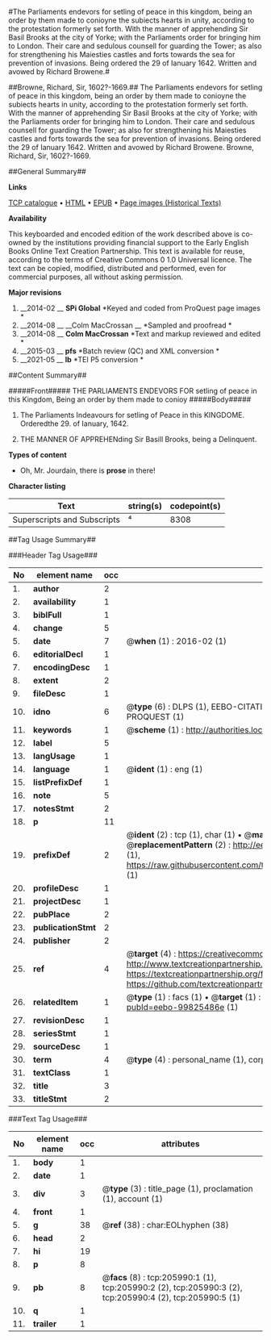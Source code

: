 #The Parliaments endevors for setling of peace in this kingdom, being an order by them made to conioyne the subiects hearts in unity, according to the protestation formerly set forth. With the manner of apprehending Sir Basil Brooks at the city of Yorke; with the Parliaments order for bringing him to London. Their care and sedulous counsell for guarding the Tower; as also for strengthening his Maiesties castles and forts towards the sea for prevention of invasions. Being ordered the 29 of Ianuary 1642. Written and avowed by Richard Browene.#

##Browne, Richard, Sir, 1602?-1669.##
The Parliaments endevors for setling of peace in this kingdom, being an order by them made to conioyne the subiects hearts in unity, according to the protestation formerly set forth. With the manner of apprehending Sir Basil Brooks at the city of Yorke; with the Parliaments order for bringing him to London. Their care and sedulous counsell for guarding the Tower; as also for strengthening his Maiesties castles and forts towards the sea for prevention of invasions. Being ordered the 29 of Ianuary 1642. Written and avowed by Richard Browene.
Browne, Richard, Sir, 1602?-1669.

##General Summary##

**Links**

[TCP catalogue](http://www.ota.ox.ac.uk/tcp/)  • 
[HTML](http://tei.it.ox.ac.uk/tcp/Texts-HTML/free/B18/B18223.html)  • 
[EPUB](http://tei.it.ox.ac.uk/tcp/Texts-EPUB/free/B18/B18223.epub) • 
[Page images (Historical Texts)](https://historicaltexts.jisc.ac.uk/eebo-99825486e)

**Availability**

This keyboarded and encoded edition of the work described above is co-owned by the
    institutions providing financial support to the Early English Books Online Text Creation
    Partnership. This text is available for reuse, according to the terms of  Creative Commons 0 1.0 Universal
    licence. The text can be copied, modified, distributed and performed, even for commercial
    purposes, all without asking permission.

**Major revisions**

1. __2014-02 __ __SPi Global__ *Keyed and coded from ProQuest page images *
1. __2014-08 __ __Colm MacCrossan __ *Sampled and proofread *
1. __2014-08 __ __Colm MacCrossan__ *Text and markup reviewed and edited *
1. __2015-03 __ __pfs__ *Batch review (QC) and XML conversion *
1. __2021-05 __ __lb__ *TEI P5 conversion *

##Content Summary##

#####Front#####
THE PARLIAMENTS ENDEVORS FOR setling of peace in this Kingdom, Being an order by them made to conioy
#####Body#####

1. The Parliaments Indeavours for setling of Peace in this KINGDOME. Orderedthe 29. of Ianuary, 1642.

1. THE MANNER OF APPREHENding Sir Basill Brooks, being a Delinquent.

**Types of content**

  * Oh, Mr. Jourdain, there is **prose** in there!

**Character listing**


|Text|string(s)|codepoint(s)|
|---|---|---|
|Superscripts             and Subscripts|⁴|8308|

##Tag Usage Summary##

###Header Tag Usage###

|No|element name|occ|attributes|
|---|---|---|---|
|1.|__author__|2||
|2.|__availability__|1||
|3.|__biblFull__|1||
|4.|__change__|5||
|5.|__date__|7| @__when__ (1) : 2016-02 (1)|
|6.|__editorialDecl__|1||
|7.|__encodingDesc__|1||
|8.|__extent__|2||
|9.|__fileDesc__|1||
|10.|__idno__|6| @__type__ (6) : DLPS (1), EEBO-CITATION (1), VID (1), EEBO-PROQUEST (1), STC (1), PROQUEST (1)|
|11.|__keywords__|1| @__scheme__ (1) : http://authorities.loc.gov/ (1)|
|12.|__label__|5||
|13.|__langUsage__|1||
|14.|__language__|1| @__ident__ (1) : eng (1)|
|15.|__listPrefixDef__|1||
|16.|__note__|5||
|17.|__notesStmt__|2||
|18.|__p__|11||
|19.|__prefixDef__|2| @__ident__ (2) : tcp (1), char (1)  •  @__matchPattern__ (2) : ([0-9\-]+):([0-9IVX]+) (1), (.+) (1)  •  @__replacementPattern__ (2) : http://eebo.chadwyck.com/downloadtiff?vid=$1&page=$2 (1), https://raw.githubusercontent.com/textcreationpartnership/Texts/master/tcpchars.xml#$1 (1)|
|20.|__profileDesc__|1||
|21.|__projectDesc__|1||
|22.|__pubPlace__|2||
|23.|__publicationStmt__|2||
|24.|__publisher__|2||
|25.|__ref__|4| @__target__ (4) : https://creativecommons.org/publicdomain/zero/1.0/ (1), http://www.textcreationpartnership.org/docs/. (1), https://textcreationpartnership.org/faq/#faq05 (1), https://github.com/textcreationpartnership (1)|
|26.|__relatedItem__|1| @__type__ (1) : facs (1)  •  @__target__ (1) : https://data.historicaltexts.jisc.ac.uk/view?pubId=eebo-99825486e (1)|
|27.|__revisionDesc__|1||
|28.|__seriesStmt__|1||
|29.|__sourceDesc__|1||
|30.|__term__|4| @__type__ (4) : personal_name (1), corporate_name (1), geographic_name (2)|
|31.|__textClass__|1||
|32.|__title__|3||
|33.|__titleStmt__|2||


###Text Tag Usage###

|No|element name|occ|attributes|
|---|---|---|---|
|1.|__body__|1||
|2.|__date__|1||
|3.|__div__|3| @__type__ (3) : title_page (1), proclamation (1), account (1)|
|4.|__front__|1||
|5.|__g__|38| @__ref__ (38) : char:EOLhyphen (38)|
|6.|__head__|2||
|7.|__hi__|19||
|8.|__p__|8||
|9.|__pb__|8| @__facs__ (8) : tcp:205990:1 (1), tcp:205990:2 (2), tcp:205990:3 (2), tcp:205990:4 (2), tcp:205990:5 (1)|
|10.|__q__|1||
|11.|__trailer__|1||
